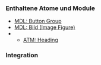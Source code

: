 ### Enthaltene Atome und Module
* [MDL: Button Group](../button_group/button_group.html)
* [MDL: Bild (Image Figure)](../image_figure/image_figure.html)
* * [ATM: Heading](../../atoms/headings/headings.html)
 
### Integration
 


